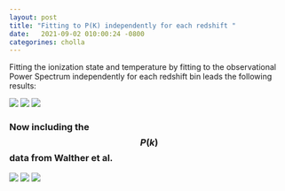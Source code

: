 ```yaml
---
layout: post
title: "Fitting to P(K) independently for each redshift "
date:   2021-09-02 010:00:24 -0800
categorines: cholla
---
```



Fitting the ionization state and temperature by fitting to the observational Power Spectrum independently for each redshift bin leads the following results:


<img src="{{ site.url }}assets/images/flux_fit_redshift.png"> 


<img src="{{ site.url }}assets/images/flux_ps_difference_redshift.png"> 



<img src="{{ site.url }}assets/images/fig_T0_separate_heat_ion_redshift.png"> 


### Now including the $$P(k)$$ data from Walther et al.
 

<img src="{{ site.url }}assets/images/flux_fit_redshift_walther.png"> 


<img src="{{ site.url }}assets/images/flux_ps_difference_redshift_walther.png"> 



<img src="{{ site.url }}assets/images/fig_T0_separate_heat_ion_redshift_walther.png"> 